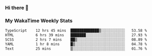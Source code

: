 ### Hi there 👋

<!--
**royschrauwen/royschrauwen** is a ✨ _special_ ✨ repository because its `README.md` (this file) appears on your GitHub profile.

Here are some ideas to get you started:

- 🔭 I’m currently working on ...
- 🌱 I’m currently learning ...
- 👯 I’m looking to collaborate on ...
- 🤔 I’m looking for help with ...
- 💬 Ask me about ...
- 📫 How to reach me: ...
- 😄 Pronouns: ...
- ⚡ Fun fact: ...
-->


### My WakaTime Weekly Stats
<!--START_SECTION:waka-->

```txt
TypeScript    12 hrs 45 mins  █████████████▒░░░░░░░░░░░   53.58 %
HTML          6 hrs 39 mins   ███████░░░░░░░░░░░░░░░░░░   27.93 %
SCSS          2 hrs 7 mins    ██▒░░░░░░░░░░░░░░░░░░░░░░   08.89 %
YAML          1 hr 8 mins     █▒░░░░░░░░░░░░░░░░░░░░░░░   04.78 %
Text          25 mins         ▒░░░░░░░░░░░░░░░░░░░░░░░░   01.76 %
```

<!--END_SECTION:waka-->
